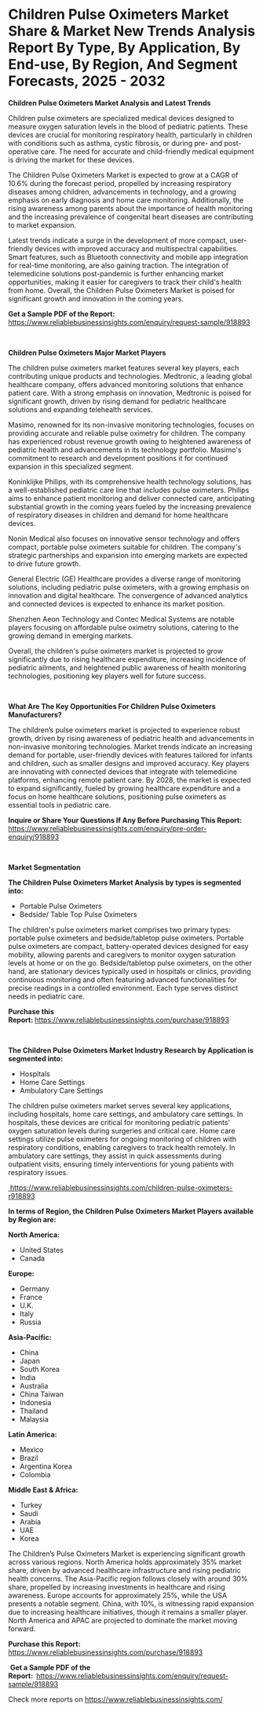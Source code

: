 <p><h1>Children Pulse Oximeters Market Share & Market New Trends Analysis Report By Type, By Application, By End-use, By Region, And Segment Forecasts, 2025 - 2032</h1></p><p><strong>Children Pulse Oximeters Market Analysis and Latest Trends</strong></p>
<p><p>Children pulse oximeters are specialized medical devices designed to measure oxygen saturation levels in the blood of pediatric patients. These devices are crucial for monitoring respiratory health, particularly in children with conditions such as asthma, cystic fibrosis, or during pre- and post-operative care. The need for accurate and child-friendly medical equipment is driving the market for these devices.</p><p>The Children Pulse Oximeters Market is expected to grow at a CAGR of 10.6% during the forecast period, propelled by increasing respiratory diseases among children, advancements in technology, and a growing emphasis on early diagnosis and home care monitoring. Additionally, the rising awareness among parents about the importance of health monitoring and the increasing prevalence of congenital heart diseases are contributing to market expansion.</p><p>Latest trends indicate a surge in the development of more compact, user-friendly devices with improved accuracy and multispectral capabilities. Smart features, such as Bluetooth connectivity and mobile app integration for real-time monitoring, are also gaining traction. The integration of telemedicine solutions post-pandemic is further enhancing market opportunities, making it easier for caregivers to track their child's health from home. Overall, the Children Pulse Oximeters Market is poised for significant growth and innovation in the coming years.</p></p>
<p><strong>Get a Sample PDF of the Report:&nbsp;</strong> <a href="https://www.reliablebusinessinsights.com/enquiry/request-sample/918893?utm_campaign=2246&utm_medium=2&utm_source=Github&utm_content=ia&utm_term=04032025&utm_id=children-pulse-oximeters">https://www.reliablebusinessinsights.com/enquiry/request-sample/918893</a></p>
<p>&nbsp;</p>
<p><strong>Children Pulse Oximeters Major Market Players</strong></p>
<p><p>The children pulse oximeters market features several key players, each contributing unique products and technologies. Medtronic, a leading global healthcare company, offers advanced monitoring solutions that enhance patient care. With a strong emphasis on innovation, Medtronic is poised for significant growth, driven by rising demand for pediatric healthcare solutions and expanding telehealth services.</p><p>Masimo, renowned for its non-invasive monitoring technologies, focuses on providing accurate and reliable pulse oximetry for children. The company has experienced robust revenue growth owing to heightened awareness of pediatric health and advancements in its technology portfolio. Masimo's commitment to research and development positions it for continued expansion in this specialized segment.</p><p>Koninklijke Philips, with its comprehensive health technology solutions, has a well-established pediatric care line that includes pulse oximeters. Philips aims to enhance patient monitoring and deliver connected care, anticipating substantial growth in the coming years fueled by the increasing prevalence of respiratory diseases in children and demand for home healthcare devices.</p><p>Nonin Medical also focuses on innovative sensor technology and offers compact, portable pulse oximeters suitable for children. The company's strategic partnerships and expansion into emerging markets are expected to drive future growth.</p><p>General Electric (GE) Healthcare provides a diverse range of monitoring solutions, including pediatric pulse oximeters, with a growing emphasis on innovation and digital healthcare. The convergence of advanced analytics and connected devices is expected to enhance its market position.</p><p>Shenzhen Aeon Technology and Contec Medical Systems are notable players focusing on affordable pulse oximetry solutions, catering to the growing demand in emerging markets.</p><p>Overall, the children's pulse oximeters market is projected to grow significantly due to rising healthcare expenditure, increasing incidence of pediatric ailments, and heightened public awareness of health monitoring technologies, positioning key players well for future success.</p></p>
<p>&nbsp;</p>
<p><strong>What Are The Key Opportunities For Children Pulse Oximeters Manufacturers?</strong></p>
<p><p>The children’s pulse oximeters market is projected to experience robust growth, driven by rising awareness of pediatric health and advancements in non-invasive monitoring technologies. Market trends indicate an increasing demand for portable, user-friendly devices with features tailored for infants and children, such as smaller designs and improved accuracy. Key players are innovating with connected devices that integrate with telemedicine platforms, enhancing remote patient care. By 2028, the market is expected to expand significantly, fueled by growing healthcare expenditure and a focus on home healthcare solutions, positioning pulse oximeters as essential tools in pediatric care.</p></p>
<p><strong>Inquire or Share Your Questions If Any Before Purchasing This Report:</strong> <a href="https://www.reliablebusinessinsights.com/enquiry/pre-order-enquiry/918893?utm_campaign=2246&utm_medium=2&utm_source=Github&utm_content=ia&utm_term=04032025&utm_id=children-pulse-oximeters">https://www.reliablebusinessinsights.com/enquiry/pre-order-enquiry/918893</a></p>
<p>&nbsp;</p>
<p><strong>Market Segmentation</strong></p>
<p><strong>The Children Pulse Oximeters Market Analysis by types is segmented into:</strong></p>
<p><ul><li>Portable Pulse Oximeters</li><li>Bedside/ Table Top Pulse Oximeters</li></ul></p>
<p><p>The children's pulse oximeters market comprises two primary types: portable pulse oximeters and bedside/tabletop pulse oximeters. Portable pulse oximeters are compact, battery-operated devices designed for easy mobility, allowing parents and caregivers to monitor oxygen saturation levels at home or on the go. Bedside/tabletop pulse oximeters, on the other hand, are stationary devices typically used in hospitals or clinics, providing continuous monitoring and often featuring advanced functionalities for precise readings in a controlled environment. Each type serves distinct needs in pediatric care.</p></p>
<p><strong>Purchase this Report:&nbsp;</strong><a href="https://www.reliablebusinessinsights.com/purchase/918893?utm_campaign=2246&utm_medium=2&utm_source=Github&utm_content=ia&utm_term=04032025&utm_id=children-pulse-oximeters">https://www.reliablebusinessinsights.com/purchase/918893</a></p>
<p>&nbsp;</p>
<p><strong>The Children Pulse Oximeters Market Industry Research by Application is segmented into:</strong></p>
<p><ul><li>Hospitals</li><li>Home Care Settings</li><li>Ambulatory Care Settings</li></ul></p>
<p><p>The children pulse oximeters market serves several key applications, including hospitals, home care settings, and ambulatory care settings. In hospitals, these devices are critical for monitoring pediatric patients' oxygen saturation levels during surgeries and critical care. Home care settings utilize pulse oximeters for ongoing monitoring of children with respiratory conditions, enabling caregivers to track health remotely. In ambulatory care settings, they assist in quick assessments during outpatient visits, ensuring timely interventions for young patients with respiratory issues.</p></p>
<p><a href="https://www.reliablebusinessinsights.com/children-pulse-oximeters-r918893?utm_campaign=2246&utm_medium=2&utm_source=Github&utm_content=ia&utm_term=04032025&utm_id=children-pulse-oximeters">&nbsp;https://www.reliablebusinessinsights.com/children-pulse-oximeters-r918893</a></p>
<p><strong>In terms of Region, the Children Pulse Oximeters Market Players available by Region are:</strong></p>
<p>
    <p> <strong> North America: </strong>
        <ul>
            <li>United States</li>
            <li>Canada</li>
        </ul>
        </p> 
    <p> <strong> Europe: </strong>
        <ul>
            <li>Germany</li>
            <li>France</li>
            <li>U.K.</li>
            <li>Italy</li>
            <li>Russia</li>
        </ul>
        </p> 
    <p> <strong> Asia-Pacific: </strong>
        <ul>
            <li>China</li>
            <li>Japan</li>
            <li>South Korea</li>
            <li>India</li>
            <li>Australia</li>
            <li>China Taiwan</li>
            <li>Indonesia</li>
            <li>Thailand</li>
            <li>Malaysia</li>
        </ul>
        </p> 
    <p> <strong> Latin America: </strong>
        <ul>
            <li>Mexico</li>
            <li>Brazil</li>
            <li>Argentina Korea</li>
            <li>Colombia</li>
        </ul>
        </p> 
    <p> <strong> Middle East & Africa: </strong>
        <ul>
            <li>Turkey</li>
            <li>Saudi</li>
            <li>Arabia</li>
            <li>UAE</li>
            <li>Korea</li>
        </ul>
    </p>
    </p>
<p><p>The Children’s Pulse Oximeters Market is experiencing significant growth across various regions. North America holds approximately 35% market share, driven by advanced healthcare infrastructure and rising pediatric health concerns. The Asia-Pacific region follows closely with around 30% share, propelled by increasing investments in healthcare and rising awareness. Europe accounts for approximately 25%, while the USA presents a notable segment. China, with 10%, is witnessing rapid expansion due to increasing healthcare initiatives, though it remains a smaller player. North America and APAC are projected to dominate the market moving forward.</p></p>
<p><strong>Purchase this Report: </strong><a href="https://www.reliablebusinessinsights.com/purchase/918893?utm_campaign=2246&utm_medium=2&utm_source=Github&utm_content=ia&utm_term=04032025&utm_id=children-pulse-oximeters">https://www.reliablebusinessinsights.com/purchase/918893</a></p>
<p>&nbsp;<strong>Get a Sample PDF of the Report:&nbsp;&nbsp;</strong><a href="https://www.reliablebusinessinsights.com/enquiry/request-sample/918893?utm_campaign=2246&utm_medium=2&utm_source=Github&utm_content=ia&utm_term=04032025&utm_id=children-pulse-oximeters">https://www.reliablebusinessinsights.com/enquiry/request-sample/918893</a></p>
<p><strong></strong></p>
<p>Check more reports on <a href="https://www.reliablebusinessinsights.com/?utm_campaign=2246&utm_medium=2&utm_source=Github&utm_content=ia&utm_term=04032025&utm_id=children-pulse-oximeters">https://www.reliablebusinessinsights.com/</a></p>